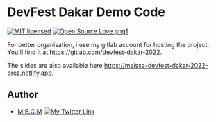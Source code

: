 # DevFest Dakar Demo Code
[![MIT licensed](https://img.shields.io/badge/license-mit-blue?style=for-the-badge&logo=appveyor)](./LICENSE)
[![Open Source Love png1](https://badges.frapsoft.com/os/v1/open-source.png?v=103)](https://github.com/ellerbrock/open-source-badges/)

For better organisation, i use my gitlab account for hosting the project.  
You'll find it at <https://gitlab.com/devfest-dakar-2022>.  

The slides are also available here <https://meissa-devfest-dakar-2022-prez.netlify.app>.

## Author

- [M.B.C.M](https://itdev.sn)
[![My Twitter Link](https://img.shields.io/twitter/follow/the_it_dev?style=social)](https://twitter.com/the_it_dev)
